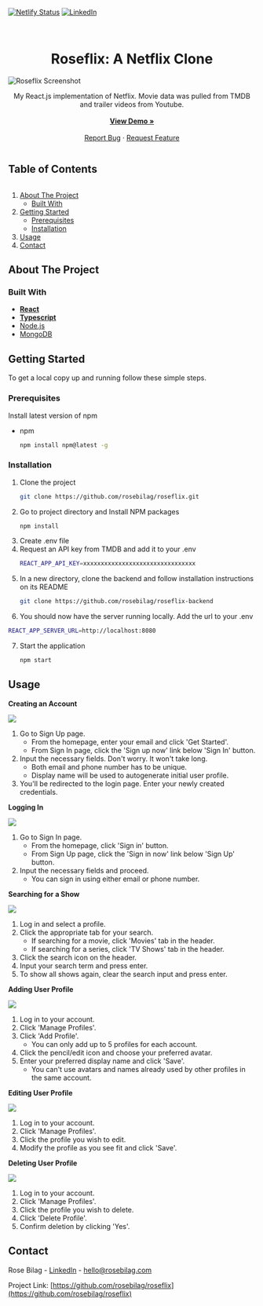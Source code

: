[![Netlify Status][netlify-shield]][netlify-url]
[![LinkedIn][linkedin-shield]][linkedin-url]


<br />
<p align="center">
  <h1 align="center">Roseflix: A Netflix Clone</h1>
  <img src="./public/images/readme/Main.png" alt="Roseflix Screenshot">
  <p align="center">
    My React.js implementation of Netflix. Movie data was pulled from TMDB and trailer videos from Youtube.
    <br /><br />
    <a href="https://roseflix.netlify.app"><strong>View Demo »</strong></a>
    <br /><br />
    <a href="https://github.com/rosebilag/roseflix/issues">Report Bug</a>
    ·
    <a href="https://github.com/rosebilag/roseflix/issues">Request Feature</a>
  </p>
</p>




<h2 style="display: inline-block">Table of Contents</h2>
<ol>
  <li>
    <a href="#about-the-project">About The Project</a>
    <ul>
      <li><a href="#built-with">Built With</a></li>
    </ul>
  </li>
  <li>
    <a href="#getting-started">Getting Started</a>
    <ul>
      <li><a href="#prerequisites">Prerequisites</a></li>
      <li><a href="#installation">Installation</a></li>
    </ul>
  </li>
  <li><a href="#usage">Usage</a></li>
  <li><a href="#contact">Contact</a></li>
</ol>




## About The Project

### Built With
* **[React](https://reactjs.org/)**
* **[Typescript](https://www.typescriptlang.org/)**
* [Node.js](https://nodejs.org/en/)
* [MongoDB](https://www.mongodb.com/)


## Getting Started
To get a local copy up and running follow these simple steps.


### Prerequisites
Install latest version of npm
* npm
  ```sh
  npm install npm@latest -g
  ```

### Installation
1. Clone the project
   ```sh
   git clone https://github.com/rosebilag/roseflix.git
   ```
2. Go to project directory and Install NPM packages
   ```sh
   npm install
   ```
3. Create .env file 
4. Request an API key from TMDB and add it to your .env
   ```sh
   REACT_APP_API_KEY=xxxxxxxxxxxxxxxxxxxxxxxxxxxxxxxx
   ```
5. In a new directory, clone the backend and follow installation instructions on its README
   ```sh
   git clone https://github.com/rosebilag/roseflix-backend
   ```
6. You should now have the server running locally. Add the url to your .env
  ```sh
  REACT_APP_SERVER_URL=http://localhost:8080
  ```
7. Start the application
   ```sh
   npm start
   ```




## Usage
**Creating an Account**

![](./public/images/readme/Sign_Up.png)
1. Go to Sign Up page.
    - From the homepage, enter your email and click 'Get Started'.
    - From Sign In page, click the 'Sign up now' link below 'Sign In' button.
2. Input the necessary fields. Don't worry. It won't take long.
    - Both email and phone number has to be unique.
    - Display name will be used to autogenerate initial user profile.
3. You'll be redirected to the login page. Enter your newly created credentials.



**Logging In**

![](./public/images/readme/Sign_In.png)
1. Go to Sign In page.
    - From the homepage, click 'Sign in' button.
    - From Sign Up page, click the 'Sign in now' link below 'Sign Up' button.
2. Input the necessary fields and proceed.
    - You can sign in using either email or phone number.



**Searching for a Show**

![](./public/images/readme/Search.png)
1. Log in and select a profile.
2. Click the appropriate tab for your search.
    - If searching for a movie, click 'Movies' tab in the header.
    - If searching for a series, click 'TV Shows' tab in the header.
3. Click the search icon on the header.
4. Input your search term and press enter.
5. To show all shows again, clear the search input and press enter.



**Adding User Profile**

![](./public/images/readme/Add_Profile.png)
1. Log in to your account.
2. Click 'Manage Profiles'.
3. Click 'Add Profile'.
    - You can only add up to 5 profiles for each account.
4. Click the pencil/edit icon and choose your preferred avatar.
5. Enter your preferred display name and click 'Save'.
    - You can't use avatars and names already used by other profiles in the same account.



**Editing User Profile**

![](./public/images/readme/Edit_Profile.png)
1. Log in to your account.
2. Click 'Manage Profiles'.
3. Click the profile you wish to edit.
4. Modify the profile as you see fit and click 'Save'.



**Deleting User Profile**

![](./public/images/readme/Delete_Profile.png)
1. Log in to your account.
2. Click 'Manage Profiles'.
3. Click the profile you wish to delete.
4. Click 'Delete Profile'.
5. Confirm deletion by clicking 'Yes'.



## Contact
Rose Bilag - [LinkedIn](https://linkedin.com/rosejoybilag) - hello@rosebilag.com

Project Link: [https://github.com/rosebilag/roseflix](https://github.com/rosebilag/roseflix)


[netlify-shield]: https://img.shields.io/netlify/e828caa4-db91-4c8f-b1af-1333523dba5f?style=for-the-badge
[netlify-url]:https://app.netlify.com/sites/roseflix/deploys
[linkedin-shield]: https://img.shields.io/badge/-LinkedIn-black.svg?style=for-the-badge&logo=linkedin&colorB=555
[linkedin-url]: https://linkedin.com/in/rosebilag